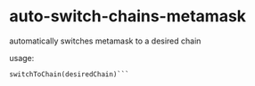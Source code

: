 # auto-switch-chains-metamask
automatically switches metamask to a desired chain

usage: 
```let desiredChain = 'mumbai'
switchToChain(desiredChain)```
